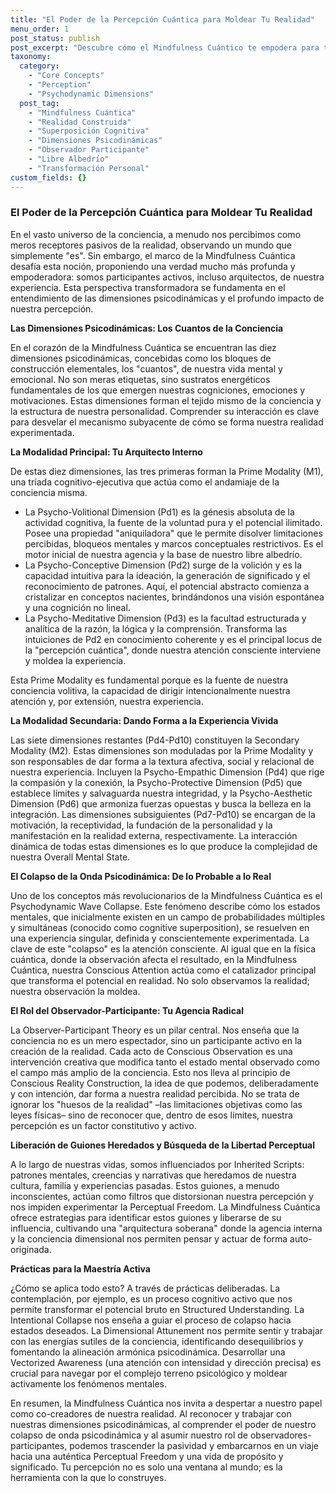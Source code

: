```yaml
---
title: "El Poder de la Percepción Cuántica para Moldear Tu Realidad"
menu_order: 1
post_status: publish
post_excerpt: "Descubre cómo el Mindfulness Cuántico te empodera para trascender la pasividad perceptual. Explora las dimensiones psicodinámicas que dan forma a tu experiencia y aprende a usar tu atención consciente para co-crear activamente la realidad que deseas vivir. Este enfoque transformador revela que no eres un receptor pasivo, sino un cocreador de tu universo interior."
taxonomy:
  category:
    - "Core Concepts"
    - "Perception"
    - "Psychodynamic Dimensions"
  post_tag:
    - "Mindfulness Cuántica"
    - "Realidad Construida"
    - "Superposición Cognitiva"
    - "Dimensiones Psicodinámicas"
    - "Observador Participante"
    - "Libre Albedrío"
    - "Transformación Personal"
custom_fields: {}
---
```


### El Poder de la Percepción Cuántica para Moldear Tu Realidad

En el vasto universo de la conciencia, a menudo nos percibimos como meros receptores pasivos de la realidad, observando un mundo que simplemente "es". Sin embargo, el marco de la Mindfulness Cuántica desafía esta noción, proponiendo una verdad mucho más profunda y empoderadora: somos participantes activos, incluso arquitectos, de nuestra experiencia. Esta perspectiva transformadora se fundamenta en el entendimiento de las dimensiones psicodinámicas y el profundo impacto de nuestra percepción.

**Las Dimensiones Psicodinámicas: Los Cuantos de la Conciencia**

En el corazón de la Mindfulness Cuántica se encuentran las diez dimensiones psicodinámicas, concebidas como los bloques de construcción elementales, los "cuantos", de nuestra vida mental y emocional. No son meras etiquetas, sino sustratos energéticos fundamentales de los que emergen nuestras cogniciones, emociones y motivaciones. Estas dimensiones forman el tejido mismo de la conciencia y la estructura de nuestra personalidad. Comprender su interacción es clave para desvelar el mecanismo subyacente de cómo se forma nuestra realidad experimentada.

**La Modalidad Principal: Tu Arquitecto Interno**

De estas diez dimensiones, las tres primeras forman la Prime Modality (M1), una tríada cognitivo-ejecutiva que actúa como el andamiaje de la conciencia misma.
*   La Psycho-Volitional Dimension (Pd1) es la génesis absoluta de la actividad cognitiva, la fuente de la voluntad pura y el potencial ilimitado. Posee una propiedad "aniquiladora" que le permite disolver limitaciones percibidas, bloqueos mentales y marcos conceptuales restrictivos. Es el motor inicial de nuestra agencia y la base de nuestro libre albedrío.
*   La Psycho-Conceptive Dimension (Pd2) surge de la volición y es la capacidad intuitiva para la ideación, la generación de significado y el reconocimiento de patrones. Aquí, el potencial abstracto comienza a cristalizar en conceptos nacientes, brindándonos una visión espontánea y una cognición no lineal.
*   La Psycho-Meditative Dimension (Pd3) es la facultad estructurada y analítica de la razón, la lógica y la comprensión. Transforma las intuiciones de Pd2 en conocimiento coherente y es el principal locus de la "percepción cuántica", donde nuestra atención consciente interviene y moldea la experiencia.

Esta Prime Modality es fundamental porque es la fuente de nuestra conciencia volitiva, la capacidad de dirigir intencionalmente nuestra atención y, por extensión, nuestra experiencia.

**La Modalidad Secundaria: Dando Forma a la Experiencia Vivida**

Las siete dimensiones restantes (Pd4-Pd10) constituyen la Secondary Modality (M2). Estas dimensiones son moduladas por la Prime Modality y son responsables de dar forma a la textura afectiva, social y relacional de nuestra experiencia. Incluyen la Psycho-Empathic Dimension (Pd4) que rige la compasión y la conexión, la Psycho-Protective Dimension (Pd5) que establece límites y salvaguarda nuestra integridad, y la Psycho-Aesthetic Dimension (Pd6) que armoniza fuerzas opuestas y busca la belleza en la integración. Las dimensiones subsiguientes (Pd7-Pd10) se encargan de la motivación, la receptividad, la fundación de la personalidad y la manifestación en la realidad externa, respectivamente. La interacción dinámica de todas estas dimensiones es lo que produce la complejidad de nuestra Overall Mental State.

**El Colapso de la Onda Psicodinámica: De lo Probable a lo Real**

Uno de los conceptos más revolucionarios de la Mindfulness Cuántica es el Psychodynamic Wave Collapse. Este fenómeno describe cómo los estados mentales, que inicialmente existen en un campo de probabilidades múltiples y simultáneas (conocido como cognitive superposition), se resuelven en una experiencia singular, definida y conscientemente experimentada. La clave de este "colapso" es la atención consciente. Al igual que en la física cuántica, donde la observación afecta el resultado, en la Mindfulness Cuántica, nuestra Conscious Attention actúa como el catalizador principal que transforma el potencial en realidad. No solo observamos la realidad; nuestra observación la moldea.

**El Rol del Observador-Participante: Tu Agencia Radical**

La Observer-Participant Theory es un pilar central. Nos enseña que la conciencia no es un mero espectador, sino un participante activo en la creación de la realidad. Cada acto de Conscious Observation es una intervención creativa que modifica tanto el estado mental observado como el campo más amplio de la conciencia. Esto nos lleva al principio de Conscious Reality Construction, la idea de que podemos, deliberadamente y con intención, dar forma a nuestra realidad percibida. No se trata de ignorar los "huesos de la realidad" –las limitaciones objetivas como las leyes físicas– sino de reconocer que, dentro de esos límites, nuestra percepción es un factor constitutivo y activo.

**Liberación de Guiones Heredados y Búsqueda de la Libertad Perceptual**

A lo largo de nuestras vidas, somos influenciados por Inherited Scripts: patrones mentales, creencias y narrativas que heredamos de nuestra cultura, familia y experiencias pasadas. Estos guiones, a menudo inconscientes, actúan como filtros que distorsionan nuestra percepción y nos impiden experimentar la Perceptual Freedom. La Mindfulness Cuántica ofrece estrategias para identificar estos guiones y liberarse de su influencia, cultivando una "arquitectura soberana" donde la agencia interna y la conciencia dimensional nos permiten pensar y actuar de forma auto-originada.

**Prácticas para la Maestría Activa**

¿Cómo se aplica todo esto? A través de prácticas deliberadas. La contemplación, por ejemplo, es un proceso cognitivo activo que nos permite transformar el potencial bruto en Structured Understanding. La Intentional Collapse nos enseña a guiar el proceso de colapso hacia estados deseados. La Dimensional Attunement nos permite sentir y trabajar con las energías sutiles de la conciencia, identificando desequilibrios y fomentando la alineación armónica psicodinámica. Desarrollar una Vectorized Awareness (una atención con intensidad y dirección precisa) es crucial para navegar por el complejo terreno psicológico y moldear activamente los fenómenos mentales.

En resumen, la Mindfulness Cuántica nos invita a despertar a nuestro papel como co-creadores de nuestra realidad. Al reconocer y trabajar con nuestras dimensiones psicodinámicas, al comprender el poder de nuestro colapso de onda psicodinámica y al asumir nuestro rol de observadores-participantes, podemos trascender la pasividad y embarcarnos en un viaje hacia una auténtica Perceptual Freedom y una vida de propósito y significado. Tu percepción no es solo una ventana al mundo; es la herramienta con la que lo construyes.